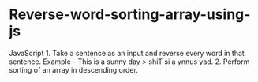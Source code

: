 # Reverse-word-sorting-array-using-js
JavaScript 1. Take a sentence as an input and reverse every word in that sentence.  Example - This is a sunny day > shiT si a ynnus yad. 2. Perform sorting of an array in descending order.
